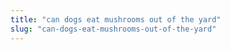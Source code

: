 ```yaml
---
title: "can dogs eat mushrooms out of the yard"
slug: "can-dogs-eat-mushrooms-out-of-the-yard"
---
```


